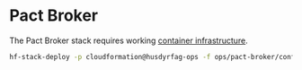 # Pact Broker

The Pact Broker stack requires working [container infrastructure](../../containers/Readme.md).

```sh
hf-stack-deploy -p cloudformation@husdyrfag-ops -f ops/pact-broker/config.json
```
